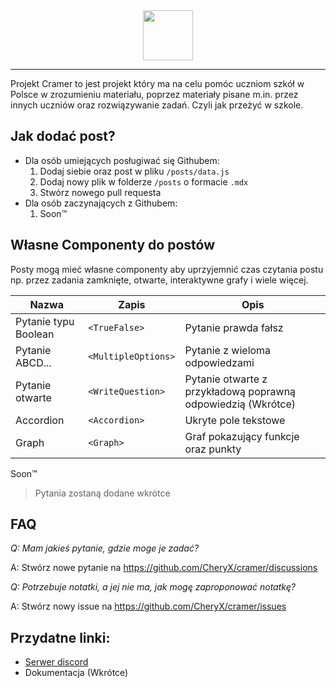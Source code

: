 <div style="text-align: center;">
    <img src="https://user-images.githubusercontent.com/58445363/176503322-79130a6e-d093-44c3-9f3c-6129c833b69e.png" height="80" />
</div>

--- 

Projekt Cramer to jest projekt który ma na celu pomóc uczniom szkół w Polsce w zrozumieniu materiału, poprzez materiały pisane m.in. przez innych uczniów oraz rozwiązywanie zadań. Czyli jak przeżyć w szkole.

## Jak dodać post?

* Dla osób umiejących posługiwać się Githubem:
    1. Dodaj siebie oraz post w pliku `/posts/data.js`
    2. Dodaj nowy plik w folderze `/posts` o formacie `.mdx`
    3. Stwórz nowego pull requesta
* Dla osób zaczynających z Githubem:
    1. Soon™

## Własne Componenty do postów

Posty mogą mieć własne componenty aby uprzyjemnić czas czytania postu np. przez zadania zamknięte, otwarte, interaktywne grafy i wiele więcej.

Nazwa | Zapis | Opis
-|-|-
Pytanie typu Boolean | `<TrueFalse>` | Pytanie prawda fałsz
Pytanie ABCD... | `<MultipleOptions>` | Pytanie z wieloma odpowiedzami
Pytanie otwarte | `<WriteQuestion>` | Pytanie otwarte z przykładową poprawną odpowiedzią (Wkrótce)
Accordion | `<Accordion>` | Ukryte pole tekstowe
Graph | `<Graph>` | Graf pokazujący funkcje oraz punkty
Soon™

> Pytania zostaną dodane wkrótce

## FAQ

*Q: Mam jakieś pytanie, gdzie moge je zadać?*

A: Stwórz nowe pytanie na https://github.com/CheryX/cramer/discussions


*Q: Potrzebuje notatki, a jej nie ma, jak mogę zaproponować notatkę?*

A: Stwórz nowy issue na https://github.com/CheryX/cramer/issues

## Przydatne linki:
* [Serwer discord](https://discord.gg/gHBzHTr6JD)
* Dokumentacja (Wkrótce)
